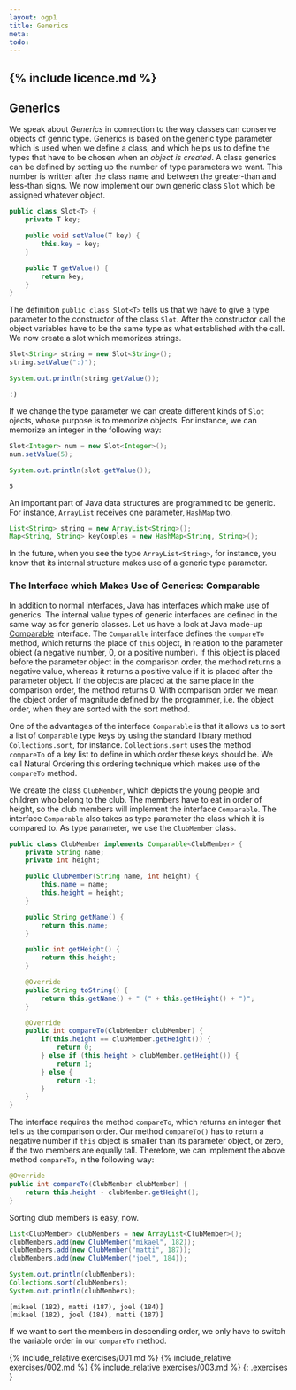 ```yaml
---
layout: ogp1
title: Generics
meta: 
todo: 
---
```

{% include licence.md %}
---

## Generics

We speak about *Generics* in connection to the way classes can conserve objects of genric type. Generics is based on the generic type parameter which is used when we define a class, and which helps us to define the types that have to be chosen when an *object is created*. A class generics can be defined by setting up the number of type parameters we want. This number is written after the class name and between the greater-than and less-than signs. We now implement our own generic class `Slot` which be assigned whatever object.

```java
public class Slot<T> {
    private T key;

    public void setValue(T key) {
        this.key = key;
    }

    public T getValue() {
        return key;
    }
}
```

The definition `public class Slot<T>` tells us that we have to give a type parameter to the constructor of the class `Slot`. After the constructor call the object variables have to be the same type as what established with the call. We now create a slot which memorizes strings.

```java
Slot<String> string = new Slot<String>();
string.setValue(":)");

System.out.println(string.getValue());
```

```output
:)
```

If we change the type parameter we can create different kinds of `Slot` ojects, whose purpose is to memorize objects. For instance, we can memorize an integer in the following way:

```java
Slot<Integer> num = new Slot<Integer>();
num.setValue(5);

System.out.println(slot.getValue());
```

```output
5
```

An important part of Java data structures are programmed to be generic. For instance, `ArrayList` receives one parameter, `HashMap` two.

```java
List<String> string = new ArrayList<String>();
Map<String, String> keyCouples = new HashMap<String, String>();
```

In the future, when you see the type `ArrayList<String>`, for instance, you know that its internal structure makes use of a generic type parameter.

### The Interface which Makes Use of Generics: Comparable

In addition to normal interfaces, Java has interfaces which make use of generics. The internal value types of generic interfaces are defined in the same way as for generic classes. Let us have a look at Java made-up [Comparable](http://java.sun.com/javase/8/docs/api/java/lang/Comparable.html) interface. The `Comparable` interface defines the `compareTo` method, which returns the place of `this` object, in relation to the parameter object (a negative number, 0, or a positive number). If this object is placed before the parameter object in the comparison order, the method returns a negative value, whereas it returns a positive value if it is placed after the parameter object. If the objects are placed at the same place in the comparison order, the method returns 0. With comparison order we mean the object order of magnitude defined by the programmer, i.e. the object order, when they are sorted with the sort method.

One of the advantages of the interface `Comparable` is that it allows us to sort a list of `Comparable` type keys by using the standard library method `Collections.sort`, for instance. `Collections.sort` uses the method `compareTo` of a key list to define in which order these keys should be. We call Natural Ordering this ordering technique which makes use of the `compareTo` method.

We create the class `ClubMember`, which depicts the young people and children who belong to the club. The members have to eat in order of height, so the club members will implement the interface `Comparable`. The interface `Comparable` also takes as type parameter the class which it is compared to. As type parameter, we use the `ClubMember` class.

```java
public class ClubMember implements Comparable<ClubMember> {
    private String name;
    private int height;

    public ClubMember(String name, int height) {
        this.name = name;
        this.height = height;
    }

    public String getName() {
        return this.name;
    }

    public int getHeight() {
        return this.height;
    }

    @Override
    public String toString() {
        return this.getName() + " (" + this.getHeight() + ")";
    }

    @Override
    public int compareTo(ClubMember clubMember) {
        if(this.height == clubMember.getHeight()) {
            return 0;
        } else if (this.height > clubMember.getHeight()) {
            return 1;
        } else {
            return -1;
        }
    }
}
```

The interface requires the method `compareTo`, which returns an integer that tells us the comparison order. Our method `compareTo()` has to return a negative number if `this` object is smaller than its parameter object, or zero, if the two members are equally tall. Therefore, we can implement the above method `compareTo`, in the following way:

```java
@Override
public int compareTo(ClubMember clubMember) {
    return this.height - clubMember.getHeight();
}
```

Sorting club members is easy, now.

```java
List<ClubMember> clubMembers = new ArrayList<ClubMember>();
clubMembers.add(new ClubMember("mikael", 182));
clubMembers.add(new ClubMember("matti", 187));
clubMembers.add(new ClubMember("joel", 184));

System.out.println(clubMembers);
Collections.sort(clubMembers);
System.out.println(clubMembers);
```

```output
[mikael (182), matti (187), joel (184)]
[mikael (182), joel (184), matti (187)]
```

If we want to sort the members in descending order, we only have to switch the variable order in our `compareTo` method.

{% include_relative exercises/001.md %}
{% include_relative exercises/002.md %}
{% include_relative exercises/003.md %}
{: .exercises }
